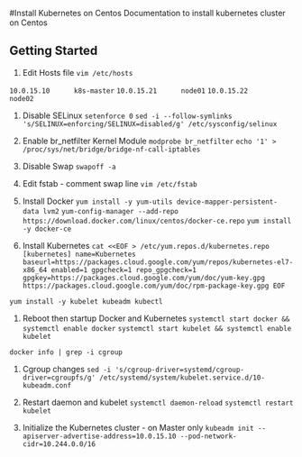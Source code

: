 #Install Kubernetes on Centos
Documentation to install kubernetes cluster on Centos

## Getting Started

1. Edit Hosts file
`vim /etc/hosts`

`10.0.15.10      k8s-master`
`10.0.15.21      node01`
`10.0.15.22      node02`

1. Disable SELinux
`setenforce 0`
`sed -i --follow-symlinks 's/SELINUX=enforcing/SELINUX=disabled/g' /etc/sysconfig/selinux`

1. Enable br_netfilter Kernel Module
`modprobe br_netfilter`
`echo '1' > /proc/sys/net/bridge/bridge-nf-call-iptables`

1. Disable Swap
`swapoff -a`

1. Edit fstab - comment swap line
`vim /etc/fstab`

1. Install Docker
`yum install -y yum-utils device-mapper-persistent-data lvm2`
`yum-config-manager --add-repo https://download.docker.com/linux/centos/docker-ce.repo`
`yum install -y docker-ce`

1. Install Kubernetes
``cat <<EOF > /etc/yum.repos.d/kubernetes.repo
[kubernetes]
name=Kubernetes
baseurl=https://packages.cloud.google.com/yum/repos/kubernetes-el7-x86_64
enabled=1
gpgcheck=1
repo_gpgcheck=1
gpgkey=https://packages.cloud.google.com/yum/doc/yum-key.gpg
        https://packages.cloud.google.com/yum/doc/rpm-package-key.gpg
EOF``

`yum install -y kubelet kubeadm kubectl`

1. Reboot then startup Docker and Kubernetes
`systemctl start docker && systemctl enable docker`
`systemctl start kubelet && systemctl enable kubelet`

`docker info | grep -i cgroup`

1. Cgroup changes
`sed -i 's/cgroup-driver=systemd/cgroup-driver=cgroupfs/g' /etc/systemd/system/kubelet.service.d/10-kubeadm.conf`

1. Restart daemon and kubelet
`systemctl daemon-reload`
`systemctl restart kubelet`

1. Initialize the Kubernetes cluster - on Master only
`kubeadm init --apiserver-advertise-address=10.0.15.10 --pod-network-cidr=10.244.0.0/16`
